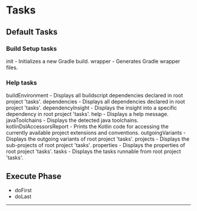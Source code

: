 # Tasks

## Default Tasks

### Build Setup tasks

init - Initializes a new Gradle build.
wrapper - Generates Gradle wrapper files.

### Help tasks

buildEnvironment - Displays all buildscript dependencies declared in root project 'tasks'.
dependencies - Displays all dependencies declared in root project 'tasks'.
dependencyInsight - Displays the insight into a specific dependency in root project 'tasks'.
help - Displays a help message.
javaToolchains - Displays the detected java toolchains.
kotlinDslAccessorsReport - Prints the Kotlin code for accessing the currently available project extensions and
conventions.
outgoingVariants - Displays the outgoing variants of root project 'tasks'.
projects - Displays the sub-projects of root project 'tasks'.
properties - Displays the properties of root project 'tasks'.
tasks - Displays the tasks runnable from root project 'tasks'.

## Execute Phase

- doFirst
- doLast

---